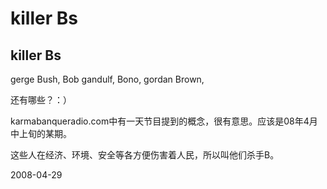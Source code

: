 # killer Bs

## killer Bs

gerge Bush, Bob gandulf, Bono, gordan Brown, 

还有哪些？：）

karmabanqueradio.com中有一天节目提到的概念，很有意思。应该是08年4月中上旬的某期。

这些人在经济、环境、安全等各方便伤害着人民，所以叫他们杀手B。

2008-04-29